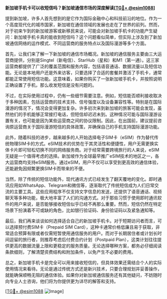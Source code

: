 **新加坡手机卡可以收短信吗？新加坡通信市场的深度解读[[TG💪+ @esim1088](https://t.me/s/esim1088)]**

提到新加坡，许多人首先想到的是它作为国际金融中心和科技前沿的地位。作为一个高度现代化的城市国家，新加坡在通信领域的发展也走在了世界的前列。然而，对于初来乍到的新加坡游客或新移民来说，可能会对新加坡手机卡的功能产生疑问：新加坡手机卡真的能收到短信吗？这个问题看似简单，但实际上涉及到了新加坡通信网络的运作模式、不同运营商的服务特点以及国际漫游等多个方面。

首先，让我们来了解一下新加坡的通信市场概况。新加坡的通信服务主要由三大运营商提供，分别是Singtel（新电信）、StarHub（星和）和M1（第一通）。这三家运营商都提供了广泛的覆盖范围和服务内容，包括语音通话、数据流量以及短信功能。无论是本地用户还是外来访客，只要选择了合适的套餐并激活了手机卡，通常都能正常使用短信功能。这意味着，如果你购买了一张新加坡手机卡，并按照说明正确设置了手机，那么收发短信是没有问题的。

不过，在实际使用过程中，仍有一些细节需要注意。例如，短信能否顺利接收取决于多种因素，包括运营商的技术支持、信号强度以及设备兼容性等。特别是在国际漫游的情况下，情况会变得更加复杂。许多初次来到新加坡的旅客可能会发现，虽然他们的手机能够正常接打电话，但短信却迟迟未到。这种情况可能与国际漫游设置有关，也可能是因为某些运营商之间的协议限制。因此，在出国前，建议提前咨询原运营商关于国际漫游短信的具体政策，并确保自己的手机支持国际漫游功能。

此外，随着科技的进步，越来越多的人开始选择电子SIM卡（eSIM）作为替代传统物理SIM卡的方式。eSIM技术的优势在于其灵活性和便捷性，用户无需更换实体卡片即可轻松切换不同的网络服务商。对于经常需要跨境旅行的人来说，eSIM无疑是一个值得考虑的选择。新加坡作为全球最早推广eSIM技术的地区之一，各大运营商均支持eSIM服务。通过eSIM，用户不仅可以享受到更高效的通信体验，还能避免因频繁更换SIM卡而带来的不便。

当然，除了传统的短信功能外，现代通讯方式已经发生了翻天覆地的变化。即时通讯应用如WhatsApp、Telegram和微信等，逐渐取代了传统短信成为人们日常交流的主要工具。这些应用程序不仅支持文字信息的发送，还提供了语音通话、视频聊天等多种功能，极大地丰富了人们的沟通方式。对于那些习惯于使用即时通讯软件的用户来说，是否能够接收短信似乎已经不再那么重要。然而，短信仍然在特定场景下扮演着不可或缺的角色，比如银行验证码、身份验证码以及紧急通知等。

最后，我们再来谈谈如何选择适合自己的新加坡手机卡。对于短期访问者而言，可以选择预付费SIM卡（Prepaid SIM Card），这种卡通常价格低廉且易于获取，非常适合预算有限或者仅需短暂使用通信服务的用户。而对于长期居住者或计划长时间逗留的旅行者，则推荐考虑后付费合约计划（Postpaid Plan），这类计划往往提供更高的数据流量上限和更稳定的服务质量。无论选择哪种方案，都务必仔细阅读条款细则，了解清楚资费结构和附加条件，以免产生不必要的费用。

总之，新加坡手机卡是完全可以用来接收短信的，但具体效果还需结合个人的实际使用情况来看待。无论是通过传统方式还是新兴技术，只要合理规划并妥善操作，就能确保顺畅无阻的通信体验。如果你对新加坡通信服务还有其他疑问，不妨随时向专业人士咨询，他们将为你提供更为详尽的解答和支持。

[[TG💪+ @esim1088](https://t.me/s/esim1088) ![Image](https://i.postimg.cc/4NQfJmqS/Snipaste-2025-05-13-00-14-12.png)]